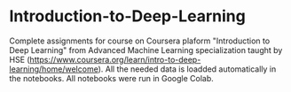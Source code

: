 # Introduction-to-Deep-Learning
Complete assignments for course on Coursera plaform "Introduction to Deep Learning" from Advanced Machine Learning specialization taught by HSE (https://www.coursera.org/learn/intro-to-deep-learning/home/welcome). All the needed data is loadded automatically in the notebooks. All notebooks were run in Google Colab.
